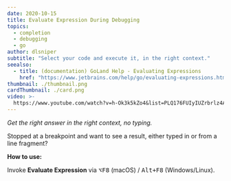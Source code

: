 ```yaml
---
date: 2020-10-15
title: Evaluate Expression During Debugging
topics:
  - completion
  - debugging
  - go
author: dlsniper
subtitle: "Select your code and execute it, in the right context."
seealso:
  - title: (documentation) GoLand Help - Evaluating Expressions
    href: "https://www.jetbrains.com/help/go/evaluating-expressions.html"
thumbnail: ./thumbnail.png
cardThumbnail: ./card.png
video: >-
  https://www.youtube.com/watch?v=h-Ok3k5kZo4&list=PLQ176FUIyIUZrbrlz4AY1V8VzBJKZyVlW&index=47
---
```


_Get the right answer in the right context, no typing._

Stopped at a breakpoint and want to see a result, either typed in or from a line fragment?

**How to use:**

Invoke **Evaluate Expression** via <kbd>⌥F8</kbd> (macOS) / <kbd>Alt+F8</kbd> (Windows/Linux).
